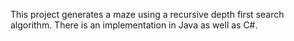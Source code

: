 This project generates a maze using a recursive depth first search algorithm. There is an implementation in Java as well as C#.